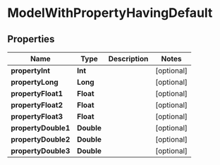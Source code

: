 
# ModelWithPropertyHavingDefault

## Properties
| Name | Type | Description | Notes |
| ------------ | ------------- | ------------- | ------------- |
| **propertyInt** | **Int** |  |  [optional] |
| **propertyLong** | **Long** |  |  [optional] |
| **propertyFloat1** | **Float** |  |  [optional] |
| **propertyFloat2** | **Float** |  |  [optional] |
| **propertyFloat3** | **Float** |  |  [optional] |
| **propertyDouble1** | **Double** |  |  [optional] |
| **propertyDouble2** | **Double** |  |  [optional] |
| **propertyDouble3** | **Double** |  |  [optional] |



